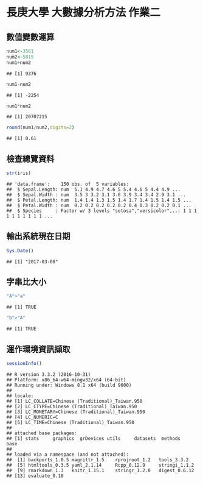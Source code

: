長庚大學 大數據分析方法 作業二
================

數值變數運算
------------

``` r
num1<-3561
num2<-5815
num1+num2
```

    ## [1] 9376

``` r
num1-num2
```

    ## [1] -2254

``` r
num1*num2
```

    ## [1] 20707215

``` r
round(num1/num2,digits=2)
```

    ## [1] 0.61

檢查總覽資料
------------

``` r
str(iris)
```

    ## 'data.frame':    150 obs. of  5 variables:
    ##  $ Sepal.Length: num  5.1 4.9 4.7 4.6 5 5.4 4.6 5 4.4 4.9 ...
    ##  $ Sepal.Width : num  3.5 3 3.2 3.1 3.6 3.9 3.4 3.4 2.9 3.1 ...
    ##  $ Petal.Length: num  1.4 1.4 1.3 1.5 1.4 1.7 1.4 1.5 1.4 1.5 ...
    ##  $ Petal.Width : num  0.2 0.2 0.2 0.2 0.2 0.4 0.3 0.2 0.2 0.1 ...
    ##  $ Species     : Factor w/ 3 levels "setosa","versicolor",..: 1 1 1 1 1 1 1 1 1 1 ...

輸出系統現在日期
----------------

``` r
Sys.Date()
```

    ## [1] "2017-03-08"

字串比大小
----------

``` r
"A">"a"
```

    ## [1] TRUE

``` r
"b">"A"
```

    ## [1] TRUE

運作環境資訊擷取
----------------

``` r
sessionInfo()
```

    ## R version 3.3.2 (2016-10-31)
    ## Platform: x86_64-w64-mingw32/x64 (64-bit)
    ## Running under: Windows 8.1 x64 (build 9600)
    ## 
    ## locale:
    ## [1] LC_COLLATE=Chinese (Traditional)_Taiwan.950 
    ## [2] LC_CTYPE=Chinese (Traditional)_Taiwan.950   
    ## [3] LC_MONETARY=Chinese (Traditional)_Taiwan.950
    ## [4] LC_NUMERIC=C                                
    ## [5] LC_TIME=Chinese (Traditional)_Taiwan.950    
    ## 
    ## attached base packages:
    ## [1] stats     graphics  grDevices utils     datasets  methods   base     
    ## 
    ## loaded via a namespace (and not attached):
    ##  [1] backports_1.0.5 magrittr_1.5    rprojroot_1.2   tools_3.3.2    
    ##  [5] htmltools_0.3.5 yaml_2.1.14     Rcpp_0.12.9     stringi_1.1.2  
    ##  [9] rmarkdown_1.3   knitr_1.15.1    stringr_1.2.0   digest_0.6.12  
    ## [13] evaluate_0.10
